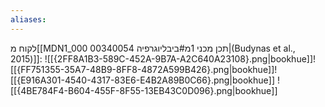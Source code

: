 ```yaml
---
aliases:
---
```

לקוח מ[[MDN1_000 00340054 תכן מכני 1מ#ביבליוגרפיה|(Budynas et al., 2015)]]:
![[{2FF8A1B3-589C-452A-9B7A-A2C640A23108}.png|bookhue]]![[{FF751355-35A7-48B9-8FF8-4872A599B426}.png|bookhue]]![[{E916A301-4540-4317-83E6-E4B2A89B0C66}.png|bookhue]]
![[{4BE784F4-B604-455F-8F55-13EB43C0D096}.png|bookhue]]